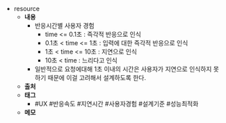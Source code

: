 - resource
	- **내용**
		- 반응시간별 사용자 경험
			- time <= 0.1초 : 즉각적 반응으로 인식
			- 0.1초 < time <= 1초 : 입력에 대한 즉각적 반응으로 인식
			- 1초 < time <= 10초 : 지연으로 인식
			- 10초 < time : 느리다고 인식
		- 일반적으로 요청에대해 1초 이내의 시간은 사용자가 지연으로 인식하지 못하기 때문에 이걸 고려해서 설계하도록 한다.
	- **출처**
	- **태그**
		- #UX #반응속도 #지연시간 #사용자경험 #설계기준 #성능최적화
	- **메모**